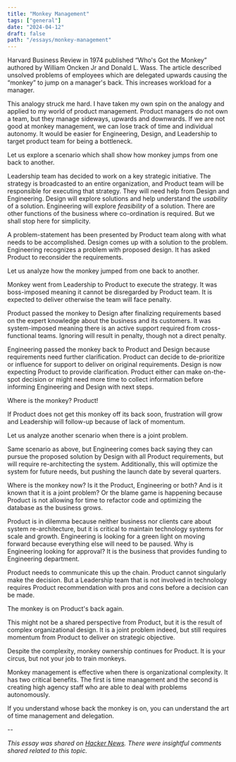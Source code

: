 ```yaml
---
title: "Monkey Management"
tags: ["general"]
date: "2024-04-12"
draft: false
path: "/essays/monkey-management"
---
```


Harvard Business Review in 1974 published “Who's Got the Monkey” authored by William Oncken Jr and Donald L. Wass. The article described unsolved problems of employees which are delegated upwards causing the “monkey” to jump on a manager's back. This increases workload for a manager. 

This analogy struck me hard. I have taken my own spin on the analogy and applied to my world of product management. Product managers do not own a team, but they manage sideways, upwards and downwards. If we are not good at monkey management, we can lose track of time and individual autonomy. It would be easier for Engineering, Design, and Leadership to target product team for being a bottleneck.

Let us explore a scenario which shall show how monkey jumps from one back to another. 

Leadership team has decided to work on a key strategic initiative. The strategy is broadcasted to an entire organization, and Product team will be responsible for executing that strategy. They will need help from Design and Engineering. Design will explore solutions and help understand the _usability_ of a solution. Engineering will explore _feasibility_ of a solution. There are other functions of the business where co-ordination is required. But we shall stop here for simplicity. 

A problem-statement has been presented by Product team along with what needs to be accomplished. Design comes up with a solution to the problem. Engineering recognizes a problem with proposed design. It has asked Product to reconsider the requirements.

Let us analyze how the monkey jumped from one back to another. 

Monkey went from Leadership to Product to execute the strategy. It was boss-imposed meaning it cannot be disregarded by Product team. It is expected to deliver otherwise the team will face penalty.

Product passed the monkey to Design after finalizing requirements based on the expert knowledge about the business and its customers. It was system-imposed meaning there is an active support required from cross-functional teams. Ignoring will result in penalty, though not a direct penalty.

Engineering passed the monkey back to Product and Design because requirements need further clarification. Product can decide to de-prioritize or influence for support to deliver on original requirements. Design is now expecting Product to provide clarification. Product either can make on-the-spot decision or might need more time to collect information before informing Engineering and Design with next steps.

Where is the monkey? Product!

If Product does not get this monkey off its back soon, frustration will grow and Leadership will follow-up because of lack of momentum.

Let us analyze another scenario when there is a joint problem. 

Same scenario as above, but Engineering comes back saying they can pursue the proposed solution by Design with all Product requirements, but will require re-architecting the system. Additionally, this will optimize the system for future needs, but pushing the launch date by several quarters.

Where is the monkey now? Is it the Product, Engineering or both? And is it known that it is a joint problem? Or the blame game is happening because Product is not allowing for time to refactor code and optimizing the database as the business grows.

Product is in dilemma because neither business nor clients care about system re-architecture, but it is critical to maintain technology systems for scale and growth. Engineering is looking for a green light on moving forward because everything else will need to be paused. Why is Engineering looking for approval? It is the business that provides funding to Engineering department.

Product needs to communicate this up the chain. Product cannot singularly make the decision. But a Leadership team that is not involved in technology requires Product recommendation with pros and cons before a decision can be made.

The monkey is on Product's back again.

This might not be a shared perspective from Product, but it is the result of complex organizational design. It is a joint problem indeed, but still requires momentum from Product to deliver on strategic objective.

Despite the complexity, monkey ownership continues for Product. It is your circus, but not your job to train monkeys.

Monkey management is effective when there is organizational complexity. It has two critical benefits. The first is time management and the second is creating high agency staff who are able to deal with problems autonomously.

If you understand whose back the monkey is on, you can understand the art of time management and delegation.

--

*This essay was shared on [Hacker News](https://news.ycombinator.com/item?id=40014540#40027120). There were insightful comments shared related to this topic.*